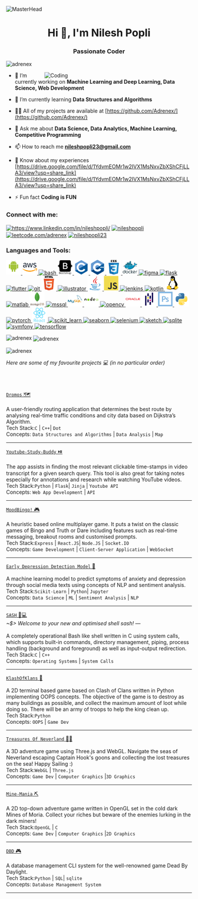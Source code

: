 ![MasterHead](https://devpunch.com/img/Dev-At-Work-Gif.jpg)
<h1 align="center">Hi 👋, I'm Nilesh Popli</h1>
<h3 align="center">Passionate Coder</h3>

<p align="left"> <img src="https://komarev.com/ghpvc/?username=adrenex&label=Profile%20views&color=0e75b6&style=flat" alt="adrenex" /> </p>
<img align="right" alt="Coding" width="400" src="https://miro.medium.com/max/1360/1*IRGHmiGsa16stedQvIaZfw.gif">

- 🔭 I’m currently working on **Machine Learning and Deep Learning, Data Science, Web Development**

- 🌱 I’m currently learning **Data Structures and Algorithms**

- 👨‍💻 All of my projects are available at [https://github.com/Adrenex/](https://github.com/Adrenex/)

- 💬 Ask me about **Data Science, Data Analytics, Machine Learning, Competitive Programming**

- 📫 How to reach me **nileshpopli23@gmail.com**

- 📄 Know about my experiences [https://drive.google.com/file/d/1YdvmEOMr1w2IVX1MsNxvZbXShCFjLLA3/view?usp=share_link](https://drive.google.com/file/d/1YdvmEOMr1w2IVX1MsNxvZbXShCFjLLA3/view?usp=share_link)

- ⚡ Fun fact **Coding is FUN**

<h3 align="left">Connect with me:</h3>
<p align="left">
<a href="https://linkedin.com/in/https://www.linkedin.com/in/nileshpopli/" target="blank"><img align="center" src="https://raw.githubusercontent.com/rahuldkjain/github-profile-readme-generator/master/src/images/icons/Social/linked-in-alt.svg" alt="https://www.linkedin.com/in/nileshpopli/" height="30" width="40" /></a>
<a href="https://instagram.com/nileshpopli" target="blank"><img align="center" src="https://raw.githubusercontent.com/rahuldkjain/github-profile-readme-generator/master/src/images/icons/Social/instagram.svg" alt="nileshpopli" height="30" width="40" /></a>
<a href="https://www.leetcode.com/leetcode.com/adrenex" target="blank"><img align="center" src="https://raw.githubusercontent.com/rahuldkjain/github-profile-readme-generator/master/src/images/icons/Social/leet-code.svg" alt="leetcode.com/adrenex" height="30" width="40" /></a>
<a href="https://auth.geeksforgeeks.org/user/nileshpopli23" target="blank"><img align="center" src="https://raw.githubusercontent.com/rahuldkjain/github-profile-readme-generator/master/src/images/icons/Social/geeks-for-geeks.svg" alt="nileshpopli23" height="30" width="40" /></a>
</p>

<h3 align="left">Languages and Tools:</h3>
<p align="left"> <a href="https://developer.android.com" target="_blank" rel="noreferrer"> <img src="https://raw.githubusercontent.com/devicons/devicon/master/icons/android/android-original-wordmark.svg" alt="android" width="40" height="40"/> </a> <a href="https://aws.amazon.com" target="_blank" rel="noreferrer"> <img src="https://raw.githubusercontent.com/devicons/devicon/master/icons/amazonwebservices/amazonwebservices-original-wordmark.svg" alt="aws" width="40" height="40"/> </a> <a href="https://www.gnu.org/software/bash/" target="_blank" rel="noreferrer"> <img src="https://www.vectorlogo.zone/logos/gnu_bash/gnu_bash-icon.svg" alt="bash" width="40" height="40"/> </a> <a href="https://getbootstrap.com" target="_blank" rel="noreferrer"> <img src="https://raw.githubusercontent.com/devicons/devicon/master/icons/bootstrap/bootstrap-plain-wordmark.svg" alt="bootstrap" width="40" height="40"/> </a> <a href="https://www.cprogramming.com/" target="_blank" rel="noreferrer"> <img src="https://raw.githubusercontent.com/devicons/devicon/master/icons/c/c-original.svg" alt="c" width="40" height="40"/> </a> <a href="https://www.w3schools.com/cpp/" target="_blank" rel="noreferrer"> <img src="https://raw.githubusercontent.com/devicons/devicon/master/icons/cplusplus/cplusplus-original.svg" alt="cplusplus" width="40" height="40"/> </a> <a href="https://www.w3schools.com/css/" target="_blank" rel="noreferrer"> <img src="https://raw.githubusercontent.com/devicons/devicon/master/icons/css3/css3-original-wordmark.svg" alt="css3" width="40" height="40"/> </a> <a href="https://www.docker.com/" target="_blank" rel="noreferrer"> <img src="https://raw.githubusercontent.com/devicons/devicon/master/icons/docker/docker-original-wordmark.svg" alt="docker" width="40" height="40"/> </a> <a href="https://www.figma.com/" target="_blank" rel="noreferrer"> <img src="https://www.vectorlogo.zone/logos/figma/figma-icon.svg" alt="figma" width="40" height="40"/> </a> <a href="https://flask.palletsprojects.com/" target="_blank" rel="noreferrer"> <img src="https://www.vectorlogo.zone/logos/pocoo_flask/pocoo_flask-icon.svg" alt="flask" width="40" height="40"/> </a> <a href="https://flutter.dev" target="_blank" rel="noreferrer"> <img src="https://www.vectorlogo.zone/logos/flutterio/flutterio-icon.svg" alt="flutter" width="40" height="40"/> </a> <a href="https://git-scm.com/" target="_blank" rel="noreferrer"> <img src="https://www.vectorlogo.zone/logos/git-scm/git-scm-icon.svg" alt="git" width="40" height="40"/> </a> <a href="https://www.w3.org/html/" target="_blank" rel="noreferrer"> <img src="https://raw.githubusercontent.com/devicons/devicon/master/icons/html5/html5-original-wordmark.svg" alt="html5" width="40" height="40"/> </a> <a href="https://www.adobe.com/in/products/illustrator.html" target="_blank" rel="noreferrer"> <img src="https://www.vectorlogo.zone/logos/adobe_illustrator/adobe_illustrator-icon.svg" alt="illustrator" width="40" height="40"/> </a> <a href="https://www.java.com" target="_blank" rel="noreferrer"> <img src="https://raw.githubusercontent.com/devicons/devicon/master/icons/java/java-original.svg" alt="java" width="40" height="40"/> </a> <a href="https://developer.mozilla.org/en-US/docs/Web/JavaScript" target="_blank" rel="noreferrer"> <img src="https://raw.githubusercontent.com/devicons/devicon/master/icons/javascript/javascript-original.svg" alt="javascript" width="40" height="40"/> </a> <a href="https://www.jenkins.io" target="_blank" rel="noreferrer"> <img src="https://www.vectorlogo.zone/logos/jenkins/jenkins-icon.svg" alt="jenkins" width="40" height="40"/> </a> <a href="https://kotlinlang.org" target="_blank" rel="noreferrer"> <img src="https://www.vectorlogo.zone/logos/kotlinlang/kotlinlang-icon.svg" alt="kotlin" width="40" height="40"/> </a> <a href="https://www.linux.org/" target="_blank" rel="noreferrer"> <img src="https://raw.githubusercontent.com/devicons/devicon/master/icons/linux/linux-original.svg" alt="linux" width="40" height="40"/> </a> <a href="https://www.mathworks.com/" target="_blank" rel="noreferrer"> <img src="https://upload.wikimedia.org/wikipedia/commons/2/21/Matlab_Logo.png" alt="matlab" width="40" height="40"/> </a> <a href="https://www.mongodb.com/" target="_blank" rel="noreferrer"> <img src="https://raw.githubusercontent.com/devicons/devicon/master/icons/mongodb/mongodb-original-wordmark.svg" alt="mongodb" width="40" height="40"/> </a> <a href="https://www.microsoft.com/en-us/sql-server" target="_blank" rel="noreferrer"> <img src="https://www.svgrepo.com/show/303229/microsoft-sql-server-logo.svg" alt="mssql" width="40" height="40"/> </a> <a href="https://www.mysql.com/" target="_blank" rel="noreferrer"> <img src="https://raw.githubusercontent.com/devicons/devicon/master/icons/mysql/mysql-original-wordmark.svg" alt="mysql" width="40" height="40"/> </a> <a href="https://nodejs.org" target="_blank" rel="noreferrer"> <img src="https://raw.githubusercontent.com/devicons/devicon/master/icons/nodejs/nodejs-original-wordmark.svg" alt="nodejs" width="40" height="40"/> </a> <a href="https://opencv.org/" target="_blank" rel="noreferrer"> <img src="https://www.vectorlogo.zone/logos/opencv/opencv-icon.svg" alt="opencv" width="40" height="40"/> </a> <a href="https://www.oracle.com/" target="_blank" rel="noreferrer"> <img src="https://raw.githubusercontent.com/devicons/devicon/master/icons/oracle/oracle-original.svg" alt="oracle" width="40" height="40"/> </a> <a href="https://pandas.pydata.org/" target="_blank" rel="noreferrer"> <img src="https://raw.githubusercontent.com/devicons/devicon/2ae2a900d2f041da66e950e4d48052658d850630/icons/pandas/pandas-original.svg" alt="pandas" width="40" height="40"/> </a> <a href="https://www.photoshop.com/en" target="_blank" rel="noreferrer"> <img src="https://raw.githubusercontent.com/devicons/devicon/master/icons/photoshop/photoshop-line.svg" alt="photoshop" width="40" height="40"/> </a> <a href="https://www.python.org" target="_blank" rel="noreferrer"> <img src="https://raw.githubusercontent.com/devicons/devicon/master/icons/python/python-original.svg" alt="python" width="40" height="40"/> </a> <a href="https://pytorch.org/" target="_blank" rel="noreferrer"> <img src="https://www.vectorlogo.zone/logos/pytorch/pytorch-icon.svg" alt="pytorch" width="40" height="40"/> </a> <a href="https://reactjs.org/" target="_blank" rel="noreferrer"> <img src="https://raw.githubusercontent.com/devicons/devicon/master/icons/react/react-original-wordmark.svg" alt="react" width="40" height="40"/> </a> <a href="https://scikit-learn.org/" target="_blank" rel="noreferrer"> <img src="https://upload.wikimedia.org/wikipedia/commons/0/05/Scikit_learn_logo_small.svg" alt="scikit_learn" width="40" height="40"/> </a> <a href="https://seaborn.pydata.org/" target="_blank" rel="noreferrer"> <img src="https://seaborn.pydata.org/_images/logo-mark-lightbg.svg" alt="seaborn" width="40" height="40"/> </a> <a href="https://www.selenium.dev" target="_blank" rel="noreferrer"> <img src="https://raw.githubusercontent.com/detain/svg-logos/780f25886640cef088af994181646db2f6b1a3f8/svg/selenium-logo.svg" alt="selenium" width="40" height="40"/> </a> <a href="https://www.sketch.com/" target="_blank" rel="noreferrer"> <img src="https://www.vectorlogo.zone/logos/sketchapp/sketchapp-icon.svg" alt="sketch" width="40" height="40"/> </a> <a href="https://www.sqlite.org/" target="_blank" rel="noreferrer"> <img src="https://www.vectorlogo.zone/logos/sqlite/sqlite-icon.svg" alt="sqlite" width="40" height="40"/> </a> <a href="https://symfony.com" target="_blank" rel="noreferrer"> <img src="https://symfony.com/logos/symfony_black_03.svg" alt="symfony" width="40" height="40"/> </a> <a href="https://www.tensorflow.org" target="_blank" rel="noreferrer"> <img src="https://www.vectorlogo.zone/logos/tensorflow/tensorflow-icon.svg" alt="tensorflow" width="40" height="40"/> </a> </p>

<p><img align="left" src="https://github-readme-stats.vercel.app/api/top-langs?username=adrenex&show_icons=true&locale=en&layout=compact" alt="adrenex" /></p>

<p>&nbsp;<img align="center" src="https://github-readme-stats.vercel.app/api?username=adrenex&show_icons=true&locale=en" alt="adrenex" /></p>

<p><img align="center" src="https://github-readme-streak-stats.herokuapp.com/?user=adrenex&" alt="adrenex" /></p>

<i> Here are some of my favourite projects 💻 (in no particular order) </i>

<br>
<br>



<p>
<a href="https://github.com/AnushaNathRoy/Dromos-Routinge"><code>Dromos</code> 🗺️</a>
<br>
<br>
A user-friendly routing application that determines the best route by analysing real-time traffic conditions and city data based on Dijkstra’s Algorithm.
<br>
Tech Stack:<code>C</code> | <code>C++</code>| <code>Dot</code>
<br>
Concepts: <code>Data Structures and Algorithms</code> | <code>Data Analysis</code> | <code>Map</code>
</p>

<hr>

<p>
<a href="https://github.com/AnushaNathRoy/Youtube-Study-Buddy"><code>Youtube-Study-Buddy</code> ⏯️</a>
<br>
<br>
The app assists in ﬁnding the most relevant clickable time-stamps in video transcript for a given search query. This tool is also great for taking notes especially for annotations and research while watching YouTube videos.
<br>
Tech Stack:<code>Python</code> | <code>Flask</code>| <code>Jinja</code> | <code>Youtube API</code>
<br>
Concepts: <code>Web App Development</code> | <code>API</code>
</p>

<hr>

<p>
<a href="https://github.com/varshitakolipaka/MoodBingo"><code>MoodBingo!</code> 🎮</a>
<br>
<br>
A heuristic based online multiplayer game. It puts a twist on the classic games of Bingo and Truth or Dare including features such as real-time messaging, breakout rooms and customised prompts.
<br>
Tech Stack:<code>Express</code> | <code>React.JS</code>| <code>Node.JS</code> | <code>Socket.IO</code>
<br>
Concepts: <code>Game Development</code> | <code>Client-Server Application</code> | <code>WebSocket</code>
</p>

<hr>

<p>
<a href="https://github.com/AnushaNathRoy/Depression-and-Anxiety-Detection-on-Social-Media"><code>Early Depression Detection Model</code> 💬</a>
<br>
<br>
A machine learning model to predict symptoms of anxiety and depression through social media texts using concepts of NLP and sentiment analysis.
<br>
Tech Stack:<code>Scikit-Learn</code> | <code>Python</code>| <code>Jupyter</code>
<br>
Concepts: <code>Data Science</code> | <code>ML</code> | <code>Sentiment Analysis</code> | <code>NLP</code>
</p>

<hr>

<p>
<a href="https://github.com/AnushaNathRoy/-SASH-"><code>SASH</code>  🐚💻</a>
<br>
<i> ~$> Welcome to your new and optimised shell sash! — </i>
<br>
<br>
A completely operational Bash like shell written in C using system calls, which supports built-in commands, directory management, piping, process handling (background and foreground) as well as input-output redirection.
<br>
Tech Stack:<code>C</code> | <code>C++</code>
<br>
Concepts: <code>Operating Systems</code> | <code>System Calls</code>
</p>

<hr>

<p>
<a href="https://github.com/AnushaNathRoy/KlashOfKlans"><code>KlashOfKlans</code> 👑 </a>
<br>
<br>
A 2D terminal based game based on Clash of Clans written in Python implementing OOPS concepts. The objective of the game is to destroy as many buildings as possible, and collect the maximum amount of loot while doing so. There will be an army of troops to help the king clean up.
<br>
Tech Stack:<code>Python</code> 
<br>
Concepts: <code>OOPS</code> | <code>Game Dev</code>
</p>

<hr>

<p>
<a href="https://github.com/AnushaNathRoy/Treasures-Of-Neverland"><code>Treasures Of Neverland</code> 🏴‍☠️ </a>
<br>
<br>
A 3D adventure game using Three.js and WebGL. Navigate the seas of Neverland escaping Captain Hook's goons and collecting the lost treasures on the sea! Happy Sailing :)
<br>
Tech Stack:<code>WebGL</code> | <code>Three.js</code>
<br>
Concepts: <code>Game Dev</code> | <code>Computer Graphics</code> |<code>3D Graphics</code>
</p>

<hr>

<p>
<a href="https://github.com/AnushaNathRoy/Mine-Mania"><code>Mine-Mania</code> ⛏️️ </a>
<br>
<br>
A 2D top-down adventure game written in OpenGL set in the cold dark Mines of Moria. Collect your riches but beware of the enemies lurking in the dark miners!
<br>
Tech Stack:<code>OpenGL</code> | <code>C</code>
<br>
Concepts: <code>Game Dev</code> | <code>Computer Graphics</code> |<code>2D Graphics</code>
</p>

<hr>

<p>
<a href="https://github.com/AnushaNathRoy/DBD"><code>DBD</code> 🎮️️ </a>
<br>
<br>
A database management CLI system for the well-renowned game Dead By Daylight.
<br>
Tech Stack:<code>Python</code> | <code>SQL</code>| <code>sqlite</code>
<br>
Concepts: <code>Database Management System</code>
</p>

<hr>
